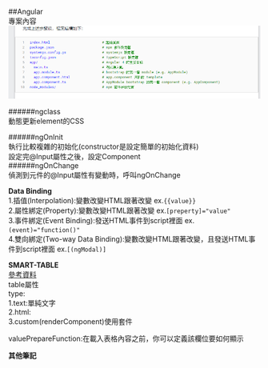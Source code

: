 ##Angular   
專案內容     
![專案內容](\images\angular.PNG)

######ngclass   
動態更新element的CSS   

######ngOnInit   
執行比較複雜的初始化(constructor是設定簡單的初始化資料)    
設定完@Input屬性之後，設定Component   
######ngOnChange   
偵測到元件的@Input屬性有變動時，呼叫ngOnChange    

**Data Binding**   
1.插值(Interpolation):變數改變HTML跟著改變 ex.```{{value}}```   
2.屬性綁定(Property):變數改變HTML跟著改變 ex.```[preperty]="value"```  
3.事件綁定(Event Binding):發送HTML事件到script裡面  ex.```(event)="function()"```  
4.雙向綁定(Two-way Data Binding):變數改變HTML跟著改變，且發送HTML事件到script裡面 ex.```[(ngModal)]```   




**SMART-TABLE**   
[參考資料](https://akveo.github.io/ng2-smart-table/#/documentation)   
table屬性   
type:   
1.text:單純文字   
2.html:   
3.custom(renderComponent)使用套件   

valuePrepareFunction:在載入表格內容之前，你可以定義該欄位要如何顯示

**其他筆記**   
